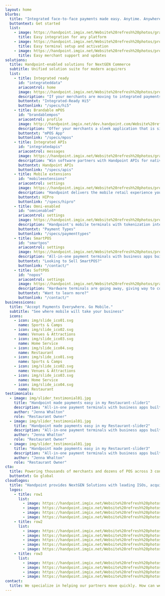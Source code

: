 ```yaml
---
layout: home
blurbs: 
  title: "Integrated face-to-face payments made easy. Anytime. Anywhere."
  buttontext: Get started
  list: 
    - image: https://handpoint.imgix.net/Website%20refresh%20photos/graphics/Easy_Integration.png
      title: Easy integration for any platform
    - image: https://handpoint.imgix.net/Website%20refresh%20photos/product-images/white%20HiLite%20straight%20cropped.jpg
      title: Easy terminal setup and activation
    - image: https://handpoint.imgix.net/Website%20refresh%20photos/product-images/TMS.png
      title: Easy merchant support and updates
solutions: 
  title: Handpoint-enabled solutions for NextGEN Commerce
  subtitle: Unified solution suite for modern acquirers
  list: 
    - title: Integrated ready
      id: "integrateddata"
      ariacontrol: home
      image: https://handpoint.imgix.net/Website%20refresh%20photos/product-images/Hi5_Contactless_Cropped.png
      description: "If your merchants are moving to integrated payments, but not all at once, you need a P2PE mobile terminal that you can deploy today to any merchant and flip to integrated with a click of your mouse. No costs for reterminalization. No delays for key injections. No risks to your merchant relationship. You need the Handpoint integrated-ready standalone."
      buttontxt: "Integrated-Ready Hi5"
      buttonlink: "/specs/hi5"
    - title: Brandable mPOS
      id: "brandablempos"
      ariacontrol: profile
      image: http://handpoint.imgix.net/dev.handpoint.com/Website%20refresh%20photos/product-images/mPOS_with_HiLite.png?w=200&h=206
      description: "Offer your merchants a sleek application that is simple to use and provides a full transaction history on their phone or online. Use the Handpoint mPOS app off the shelf and out of the box, or let us brand a solution for you."
      buttontxt: "mPOS App"
      buttonlink: "/specs/mpos"
    - title: Integrated APIs
      id: "integratedapis"
      ariacontrol: messages
      image: https://handpoint.imgix.net/Website%20refresh%20photos/graphics/Easy_Integration.png
      description: "Win software partners with Handpoint APIs for native apps and web POS. From SMBs to enterprise retailers to field service agents, merchants are looking for secure, innovative mobile payment solutions to take payments wherever they interact with customers. We'll support their payment integrations. You won't need to certify them AND you'll get the tools you need to support your new integrated merchants."
      buttontxt: Handpoint APIs
      buttonlink: "/specs/apis"
    - title: Mobile extensions
      id: "mobileextensions"
      ariacontrol: settings
      image: https://handpoint.imgix.net/Website%20refresh%20photos/product-images/HiPro_and_Sled.png
      description: "Handpoint delivers the mobile retail experience your merchants want. Offer your merchants integraged mobile solutions for high-touch retail, line-busting, and large format retail. And with our omni-enabled terminals, merchants can deliver the future of unified commerce."
      buttontxt: HIPro
      buttonlink: "/specs/hipro"
    - title: Omni-enabled
      id: "omnienabled"
      ariacontrol: settings
      image: https://handpoint.imgix.net/Website%20refresh%20photos/product-images/OmniEnabled_HiLite.png
      description: "Handpoint's mobile terminals with tokenization integrations and web POS APIs are used today by merchants at the forefront: showrooming, membership models, online refunds, unified omni-commerce merchant accounts, high-touch retail, online booking with face-to-face payments, and more. Handpoint's flexible platform enables us to build new solutions for your opportunities. If you are an ecommerce acquirer, we can take you to omni with a seamless card present platform and deep expertise. In the world of nextgen acquiring, where will mobile take you?"
      buttontxt: "Payment Types"
      buttonlink: "/specs/paymenttypes"
    - title: SmartPOS
      id: "smartpos"
      ariacontrol: settings
      image: https://handpoint.imgix.net/Website%20refresh%20photos/product-images/SmartPOS_new.png?trim=auto
      description: "All-in-one payment terminals with business apps built in, PLUS all the security and flexibility of the Handpoint software terminal, international gateway, remote key injection, and terminal mangement sytem. Handpoint makes SmartPOS smarter business."
      buttontxt: "Looking to Sell SmartPOS?"
      buttonlink: "/contact/"
    - title: SoftPOS
      id: "nopos"
      ariacontrol: settings
      image: https://handpoint.imgix.net/Website%20refresh%20photos/graphics/nopos.png
      description: "Hardware terminals are going away, giving way to consumer off-the-shelf solutions. Handpoint is leading the way building the tools you need for the future: a software terminal with interfaces to mobile platforms and acquirers that enable you to manage transactions, security, and your portfolios."
      buttontxt: "Want to learn more?"
      buttonlink: "/contact/"
businessicons:
  title: "Accept Payments Everywhere. Go Mobile."
  subtitle: "See where mobile will take your business"
  icons: 
    - icon: img/slide_ico01.svg
      name: Sports & Camps
    - icon: img/slide_ico02.svg
      name: Venues & Attractions
    - icon: img/slide_ico03.svg
      name: Home Service
    - icon: img/slide_ico04.svg
      name: Restaurant
    - icon: img/slide_ico01.svg
      name: Sports & Camps
    - icon: img/slide_ico02.svg
      name: Venues & Attractions
    - icon: img/slide_ico03.svg
      name: Home Service
    - icon: img/slide_ico04.svg
      name: Restaurant
testimonials:
  - image: img/slider_testimonial01.jpg
    title: "Handpoint made payments easy in my Restaurant-slider1"
    description: "All-in-one payment terminals with business apps built in, PLUS all the security and flexibility."
    author: "Jenna Whalton"
    role: "Restaurant Owner"
  - image: img/slider_testimonial01.jpg
    title: "Handpoint made payments easy in my Restaurant-slider2"
    description: "All-in-one payment terminals with business apps built in, PLUS all the security and flexibility."
    author: "Jenna Whalton"
    role: "Restaurant Owner"
  - image: img/slider_testimonial01.jpg
    title: "Handpoint made payments easy in my Restaurant-slider3"
    description: "All-in-one payment terminals with business apps built in, PLUS all the security and flexibility."
    author: "Jenna Whalton"
    role: "Restaurant Owner"
cta: 
  title: Powering thousands of merchants and dozens of POS across 3 continents.
  buttontxt: Go global
cloudlogos: 
  title: "Handpoint provides NextGEN Solutions with leading ISOs, acquiring platforms, and platforms around the globe"
  logos: 
    - title: row1
      list: 
        - image: https://handpoint.imgix.net/Website%20refresh%20photos/Logos/vantiv.png
        - image: https://handpoint.imgix.net/Website%20refresh%20photos/Logos/paysafe.png
        - image: https://handpoint.imgix.net/Website%20refresh%20photos/Logos/mercantilebank.png
        - image: https://handpoint.imgix.net/Website%20refresh%20photos/Logos/evo.png
    - title: row2
      list:
        - image: https://handpoint.imgix.net/Website%20refresh%20photos/Logos/nuvei.png
        - image: https://handpoint.imgix.net/Website%20refresh%20photos/Logos/TSYS.png
        - image: https://handpoint.imgix.net/Website%20refresh%20photos/Logos/lloydsbank.png
        - image: https://handpoint.imgix.net/Website%20refresh%20photos/Logos/m2pay.png
        - image: https://handpoint.imgix.net/Website%20refresh%20photos/Logos/ACI.png
    - title: row3
      list: 
        - image: https://handpoint.imgix.net/Website%20refresh%20photos/Logos/firstdatatomnipay.png
        - image: https://handpoint.imgix.net/Website%20refresh%20photos/Logos/Borgun.png
        - image: https://handpoint.imgix.net/Website%20refresh%20photos/Logos/ISO8583.png
        - image: https://handpoint.imgix.net/Website%20refresh%20photos/Logos/emerchantpay.png
contact: 
  title: We specialize in helping our partners move quickly. How can we help you?
---
```


